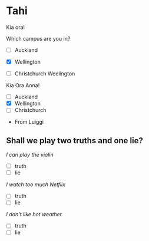 # Tahi

Kia ora!

Which campus are you in?
- [ ] Auckland
- [X] Wellington
- [ ] Christchurch
Weelington


Kia Ora Anna!
- [ ] Auckland
- [X] Wellington
- [ ] Christchurch
- From Luiggi

## Shall we play two truths and one lie?

*I can play the violin*
- [ ] truth
- [ ] lie

*I watch too much Netflix*
- [ ] truth
- [ ] lie

*I don't like hot weather*
- [ ] truth
- [ ] lie
